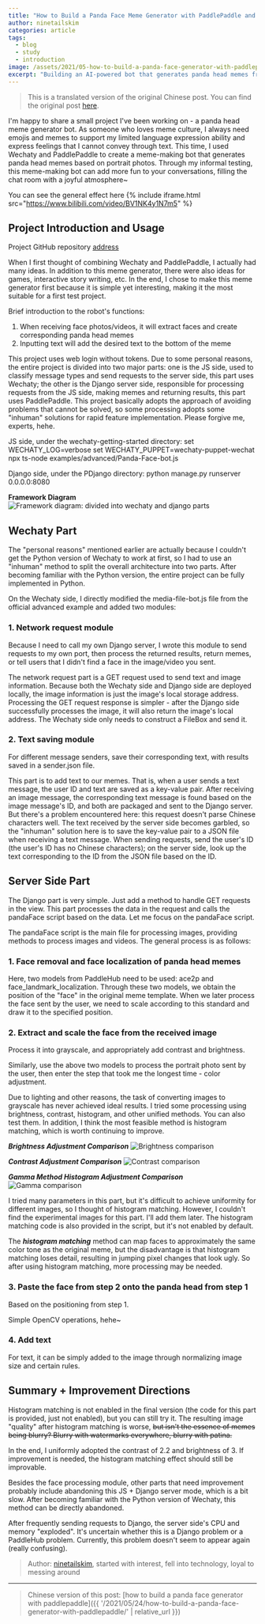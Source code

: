```yaml
---
title: "How to Build a Panda Face Meme Generator with PaddlePaddle and Wechaty"
author: ninetailskim
categories: article
tags:
  - blog
  - study
  - introduction
image: /assets/2021/05-how-to-build-a-panda-face-generator-with-paddlepaddle-en/shut-up-and-kiss-me.webp
excerpt: "Building an AI-powered bot that generates panda head memes from portrait photos using Wechaty and PaddlePaddle for fun chat interactions."
---
```


> This is a translated version of the original Chinese post. You can find the original post [here](/2021/05/24/how-to-build-a-panda-face-generator-with-paddlepaddle/).

I'm happy to share a small project I've been working on - a panda head meme generator bot. As someone who loves meme culture, I always need emojis and memes to support my limited language expression ability and express feelings that I cannot convey through text. This time, I used Wechaty and PaddlePaddle to create a meme-making bot that generates panda head memes based on portrait photos. Through my informal testing, this meme-making bot can add more fun to your conversations, filling the chat room with a joyful atmosphere~

You can see the general effect here
{% include iframe.html src="https://www.bilibili.com/video/BV1NK4y1N7m5" %}

## Project Introduction and Usage

Project GitHub repository [address](https://github.com/ninetailskim/PandaFaceGenerator)

When I first thought of combining Wechaty and PaddlePaddle, I actually had many ideas. In addition to this meme generator, there were also ideas for games, interactive story writing, etc. In the end, I chose to make this meme generator first because it is simple yet interesting, making it the most suitable for a first test project.

Brief introduction to the robot's functions:

1. When receiving face photos/videos, it will extract faces and create corresponding panda head memes
2. Inputting text will add the desired text to the bottom of the meme

This project uses web login without tokens. Due to some personal reasons, the entire project is divided into two major parts: one is the JS side, used to classify message types and send requests to the server side, this part uses Wechaty; the other is the Django server side, responsible for processing requests from the JS side, making memes and returning results, this part uses PaddlePaddle. This project basically adopts the approach of avoiding problems that cannot be solved, so some processing adopts some "inhuman" solutions for rapid feature implementation. Please forgive me, experts, hehe.

JS side, under the wechaty-getting-started directory:
set WECHATY_LOG=verbose
set WECHATY_PUPPET=wechaty-puppet-wechat
npx ts-node examples/advanced/Panda-Face-bot.js

Django side, under the PDjango directory:
python manage.py runserver 0.0.0.0:8080

**Framework Diagram**
![Framework diagram: divided into wechaty and django parts](/assets/2021/05-how-to-build-a-panda-face-generator-with-paddlepaddle-en/framework.webp)

## Wechaty Part

The "personal reasons" mentioned earlier are actually because I couldn't get the Python version of Wechaty to work at first, so I had to use an "inhuman" method to split the overall architecture into two parts. After becoming familiar with the Python version, the entire project can be fully implemented in Python.

On the Wechaty side, I directly modified the media-file-bot.js file from the official advanced example and added two modules:

### 1. Network request module

Because I need to call my own Django server, I wrote this module to send requests to my own port, then process the returned results, return memes, or tell users that I didn't find a face in the image/video you sent.

The network request part is a GET request used to send text and image information. Because both the Wechaty side and Django side are deployed locally, the image information is just the image's local storage address. Processing the GET request response is simpler - after the Django side successfully processes the image, it will also return the image's local address. The Wechaty side only needs to construct a FileBox and send it.

### 2. Text saving module

For different message senders, save their corresponding text, with results saved in a sender.json file.

This part is to add text to our memes. That is, when a user sends a text message, the user ID and text are saved as a key-value pair. After receiving an image message, the corresponding text message is found based on the image message's ID, and both are packaged and sent to the Django server. But there's a problem encountered here: this request doesn't parse Chinese characters well. The text received by the server side becomes garbled, so the "inhuman" solution here is to save the key-value pair to a JSON file when receiving a text message. When sending requests, send the user's ID (the user's ID has no Chinese characters); on the server side, look up the text corresponding to the ID from the JSON file based on the ID.

## Server Side Part

The Django part is very simple. Just add a method to handle GET requests in the view. This part processes the data in the request and calls the pandaFace script based on the data. Let me focus on the pandaFace script.

The pandaFace script is the main file for processing images, providing methods to process images and videos. The general process is as follows:

### 1. Face removal and face localization of panda head memes

Here, two models from PaddleHub need to be used: ace2p and face_landmark_localization. Through these two models, we obtain the position of the "face" in the original meme template. When we later process the face sent by the user, we need to scale according to this standard and draw it to the specified position.

### 2. Extract and scale the face from the received image

Process it into grayscale, and appropriately add contrast and brightness.

Similarly, use the above two models to process the portrait photo sent by the user, then enter the step that took me the longest time - color adjustment.

Due to lighting and other reasons, the task of converting images to grayscale has never achieved ideal results. I tried some processing using brightness, contrast, histogram, and other unified methods. You can also test them. In addition, I think the most feasible method is histogram matching, which is worth continuing to improve.

***Brightness Adjustment Comparison***
![Brightness comparison](/assets/2021/05-how-to-build-a-panda-face-generator-with-paddlepaddle-en/bright.webp)

***Contrast Adjustment Comparison***
![Contrast comparison](/assets/2021/05-how-to-build-a-panda-face-generator-with-paddlepaddle-en/contract.webp)

***Gamma Method Histogram Adjustment Comparison***
![Gamma comparison](/assets/2021/05-how-to-build-a-panda-face-generator-with-paddlepaddle-en/gamma.webp)

I tried many parameters in this part, but it's difficult to achieve uniformity for different images, so I thought of histogram matching. However, I couldn't find the experimental images for this part. I'll add them later. The histogram matching code is also provided in the script, but it's not enabled by default.

The ***histogram matching*** method can map faces to approximately the same color tone as the original meme, but the disadvantage is that histogram matching loses detail, resulting in jumping pixel changes that look ugly. So after using histogram matching, more processing may be needed.

### 3. Paste the face from step 2 onto the panda head from step 1

Based on the positioning from step 1.

Simple OpenCV operations, hehe~

### 4. Add text

For text, it can be simply added to the image through normalizing image size and certain rules.

## Summary + Improvement Directions

Histogram matching is not enabled in the final version (the code for this part is provided, just not enabled), but you can still try it. The resulting image "quality" after histogram matching is worse, ~~but isn't the essence of memes being blurry? Blurry with watermarks everywhere, blurry with patina.~~

In the end, I uniformly adopted the contrast of 2.2 and brightness of 3. If improvement is needed, the histogram matching effect should still be improvable.

Besides the face processing module, other parts that need improvement probably include abandoning this JS + Django server mode, which is a bit slow. After becoming familiar with the Python version of Wechaty, this method can be directly abandoned.

After frequently sending requests to Django, the server side's CPU and memory "exploded". It's uncertain whether this is a Django problem or a PaddleHub problem. Currently, this problem doesn't seem to appear again (really confusing).

> Author: [ninetailskim](https://github.com/ninetailskim/), started with interest, fell into technology, loyal to messing around

---

> Chinese version of this post: [how to build a panda face generator with paddlepaddle]({{ '/2021/05/24/how-to-build-a-panda-face-generator-with-paddlepaddle/' | relative_url }})
